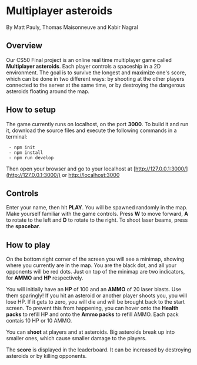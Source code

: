 # Multiplayer asteroids
By Matt Pauly, Thomas Maisonneuve and Kabir Nagral

## Overview
Our CS50 Final project is an online real time multiplayer game called **Multiplayer asteroids**. Each player controls a spaceship in a 2D environment. The goal is to survive the longest and maximize one's score, which can be done in two different ways: by shooting at the other players connected to the server at the same time, or by destroying the dangerous asteroids floating around the map.

## How to setup
The game currently runs on localhost, on the port **3000**. To build it and run it, download the source files and execute the following commands in a terminal:

     - npm init
     - npm install
     - npm run develop
     
Then open your browser and go to your localhost at  [http://127.0.0.1:3000/](http://127.0.0.1:3000/) or [http://localhost:3000](http://localhost:3000)
## Controls

Enter your name, then hit **PLAY**. You will be spawned randomly in the map. Make yourself familiar with the game controls. Press **W** to move forward, **A** to rotate to the left and **D** to rotate to the right. To shoot laser beams, press the **spacebar**. 

## How to play
On the bottom right corner of the screen you will see a minimap, showing where you currently are in the map. You are the black dot, and all your opponents will be red dots. Just on top of the minimap are two indicators, for **AMMO** and **HP** respectively. 

You will initially have an **HP** of 100 and an **AMMO** of 20 laser blasts. Use them sparingly! If you hit an asteroid or another player shoots you, you will lose HP. If it gets to zero, you will die and will be brought back to the start screen. To prevent this from happening, you can hover onto the **Health packs** to refill HP and onto the **Ammo packs** to refill AMMO. Each pack contais 10 HP or 10 AMMO.

You can **shoot** at players and at asteroids. Big asteroids break up into smaller ones, which cause smaller damage to the players. 

The **score** is displayed in the leaderboard. It can be increased by destroying asteroids or by killing opponents. 
